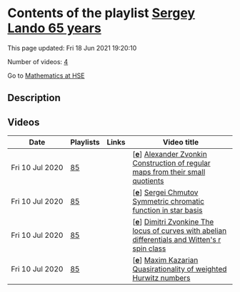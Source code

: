 # Contents of the playlist [Sergey Lando 65 years](https://www.youtube.com/playlist?list=PLq3E5oubNNoB90WVq0Ha2LqmkpT1a8nE5)

This page updated: Fri 18 Jun 2021 19:20:10

Number of videos: [4](#videos)

Go to [Mathematics at HSE](../README.md)

## Description



## Videos

|Date|Playlists|Links|Video title|
|---|---|---|---|
| Fri&nbsp;10&nbsp;Jul&nbsp;2020 | [85](../playlists/85 "Sergey Lando 65 years") |  | [[**e**](https://studio.youtube.com/video/6akUCHRIQWg/edit "Edit")] [Alexander Zvonkin Construction of regular maps from their small quotients](https://www.youtube.com/watch?v=6akUCHRIQWg&list=PLq3E5oubNNoB90WVq0Ha2LqmkpT1a8nE5 "Every bicolored map may be represented by a triple of permutations (x,y,z) acting on the set E of edges and such that xyz=1. Here the cycles of x are black vertices, the cycles of y are white vertices, and the cycles of z are faces. To every map one can associate two groups: the monodromy group G generated by x,y,z, and the automorphism group H. A map is called regular if these two groups are isomorphic. In this case the set E of edges can be identified with the group, and this group acts on itself by multiplications. Thus, a construction of a regular map, even a large one, may be reduced to a construction of a group with desired properties, and this group may be constructed as a monodromy group of another map, often much smaller.&#013;As an example of special interest we will consider Hurwitz maps. In 1893, Hurwitz proved that for a map of genus g more than1 the order of its automorphism group is bounded by 84(g-1). Hurwitz maps are interesting not only because they are very symmetric but also because they are very rare. Marston Conder (Aucland) classified all regular maps of genus from 2 to 101. Their number is more than 19 thousand, and only seven of them are Hurwitz.&#013;This is a joint work with Gareth Jones (Southampton).") |
| Fri&nbsp;10&nbsp;Jul&nbsp;2020 | [85](../playlists/85 "Sergey Lando 65 years") |  | [[**e**](https://studio.youtube.com/video/NiMnKgYYS90/edit "Edit")] [Sergei Chmutov Symmetric chromatic function in star basis](https://www.youtube.com/watch?v=NiMnKgYYS90&list=PLq3E5oubNNoB90WVq0Ha2LqmkpT1a8nE5 "The Hopf algebra approach to Stanley's symmetric chromatic function of graphs directly leads to a simple construction of bases of the algebra of symmetric function. Namely, for each value of $n$ pick a connected graph with $n$ vertices. Then the symmetric chromatic functions of these graphs form a basis of the algebra of symmetric function. As a family of such graphs we choose stars with $n$ vertices. Those are the trees which have one central vertex of degree $n-1$ connecting with $n-1$ leaves. I give a simple closed formula discovered by my student Ishaan Shah expressing the symmetric chromatic function of a graph in terms of this basis of symmetric chromatic function of stars.") |
| Fri&nbsp;10&nbsp;Jul&nbsp;2020 | [85](../playlists/85 "Sergey Lando 65 years") |  | [[**e**](https://studio.youtube.com/video/WESEQHzTfrg/edit "Edit")] [Dimitri Zvonkine The locus of curves with abelian differentials and Witten's r spin class](https://www.youtube.com/watch?v=WESEQHzTfrg&list=PLq3E5oubNNoB90WVq0Ha2LqmkpT1a8nE5 "The locus of curves with abelian differentials and Witten's r-spin class&#013;Abstract: In the moduli space of genus g curves with n marked points we consider the locus of curves carrying a holomorphic differential with zeros of prescribed orders at the marked points. Our goal is to find the Poincaré dual cohomology class of this locus. At present this problem is not fully solved, but there is a conjecture relating the cohomology class in question to Witten's r-spin class and an approach that is likely to lead to a full proof.") |
| Fri&nbsp;10&nbsp;Jul&nbsp;2020 | [85](../playlists/85 "Sergey Lando 65 years") |  | [[**e**](https://studio.youtube.com/video/Yu1dGgBidr0/edit "Edit")] [Maxim Kazarian Quasirationality of weighted Hurwitz numbers](https://www.youtube.com/watch?v=Yu1dGgBidr0&list=PLq3E5oubNNoB90WVq0Ha2LqmkpT1a8nE5 "The so called weighted Hurwitz numbers form a family that includes, for particular parameter values, various kinds of Hurwitz numbers such that usual ones, monotone, r-spin numbers, numbers of dessins d’enfants and Bousquet-Mélou–Schaeffer numbers. Besides, all these numbers include both simple versions as well as orbifold or double versions. These numbers are collected into generating series called n-point correlator functions. It turns out that these functions become rational after a suitable change of coordinates implied by the equation of spectral curve. This fact implies that each n-point function can be computed explicitly in a closed form. The goal of the talk is to explain the precise meaning of these assertions.") |

